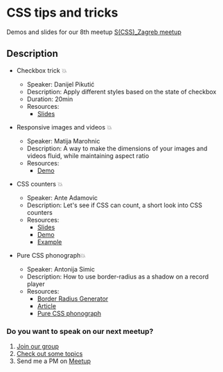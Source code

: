 # CSS tips and tricks

Demos and slides for our 8th meetup [S(CSS)\_Zagreb meetup](https://www.meetup.com/S_CSS_Zagreb/events/266253881/)

## Description

- Checkbox trick 💥

  - Speaker: Danijel Pikutić
  - Description: Apply different styles based on the state of checkbox
  - Duration: 20min
  - Resources:
    - [Slides](https://drive.google.com/file/d/1FjQUOEcGHy46c2bT3CWVTbhrUCqwm2JX/view?usp=sharing)

- Responsive images and videos 💥

  - Speaker: Matija Marohnic
  - Description: A way to make the dimensions of your images and videos fluid, while maintaining aspect ratio
  - Resources:
    - [Demo](https://codepen.io/silvenon/pen/jOOJBoy)

- CSS counters 💥

  - Speaker: Ante Adamovic
  - Description: Let's see if CSS can count, a short look into CSS counters
  - Resources:
    - [Slides](https://docs.google.com/presentation/d/1x0mrarEMFOmmQ4RPEmPom5tzTEKHD1Kui4mFyHFWoaY/edit#slide=id.p)
    - [Demo](https://codepen.io/anteAdamovic/pen/ZEEPowy)
    - [Example](https://codepen.io/lonekorean/pen/wKbzv)

- Pure CSS phonograph💥

  - Speaker: Antonija Simic
  - Description: How to use border-radius as a shadow on a record player
  - Resources:
    - [Border Radius Generator](https://9elements.github.io/fancy-border-radius/full-control.html)
    - [Article](https://9elements.com/blog/css-border-radius/)
    - [Pure CSS phonograph](https://codepen.io/tonkec/pen/NWWJRdK)

### Do you want to speak on our next meetup?

1. [Join our group](https://www.meetup.com/S_CSS_Zagreb/)
2. [Check out some topics](https://github.com/scsszagreb/ideas_for_talks)
3. Send me a PM on [Meetup](https://www.meetup.com/S_CSS_Zagreb/)
